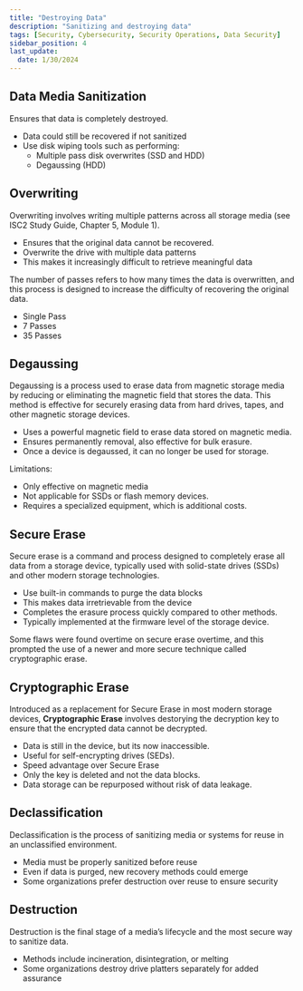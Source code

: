 ```yaml
---
title: "Destroying Data"
description: "Sanitizing and destroying data"
tags: [Security, Cybersecurity, Security Operations, Data Security]
sidebar_position: 4
last_update:
  date: 1/30/2024
---
```





## Data Media Sanitization

Ensures that data is completely destroyed.

- Data could still be recovered if not sanitized 
- Use disk wiping tools such as performing:
   - Multiple pass disk overwrites (SSD and HDD)
   - Degaussing (HDD)

## Overwriting 

Overwriting involves writing multiple patterns across all storage media (see ISC2 Study Guide, Chapter 5, Module 1). 

- Ensures that the original data cannot be recovered. 
- Overwrite the drive with multiple data patterns
- This makes it increasingly difficult to retrieve meaningful data

The number of passes refers to how many times the data is overwritten, and this process is designed to increase the difficulty of recovering the original data.

- Single Pass
- 7 Passes 
- 35 Passes 

## Degaussing 

Degaussing is a process used to erase data from magnetic storage media by reducing or eliminating the magnetic field that stores the data. This method is effective for securely erasing data from hard drives, tapes, and other magnetic storage devices.

- Uses a powerful magnetic field to erase data stored on magnetic media.
- Ensures permanently removal, also effective for bulk erasure.
- Once a device is degaussed, it can no longer be used for storage.

Limitations:

- Only effective on magnetic media
- Not applicable for SSDs or flash memory devices.
- Requires a specialized equipment, which is additional costs.


## Secure Erase

Secure erase is a command and process designed to completely erase all data from a storage device, typically used with solid-state drives (SSDs) and other modern storage technologies. 

- Use built-in commands to purge the data blocks
- This makes data irretrievable from the device
- Completes the erasure process quickly compared to other methods.
- Typically implemented at the firmware level of the storage device.

Some flaws were found overtime on secure erase overtime, and this prompted the use of a newer and more secure technique called cryptographic erase.

## Cryptographic Erase 

Introduced as a replacement for Secure Erase in most modern storage devices, **Cryptographic Erase** involves destorying the decryption key to ensure that the encrypted data cannot be decrypted.

- Data is still in the device, but its now inaccessible.
- Useful for self-encrypting drives (SEDs).
- Speed advantage over Secure Erase
- Only the key is deleted and not the data blocks.
- Data storage can be repurposed without risk of data leakage.


## Declassification

Declassification is the process of sanitizing media or systems for reuse in an unclassified environment.

- Media must be properly sanitized before reuse
- Even if data is purged, new recovery methods could emerge
- Some organizations prefer destruction over reuse to ensure security


## Destruction

Destruction is the final stage of a media’s lifecycle and the most secure way to sanitize data.

- Methods include incineration, disintegration, or melting
- Some organizations destroy drive platters separately for added assurance
